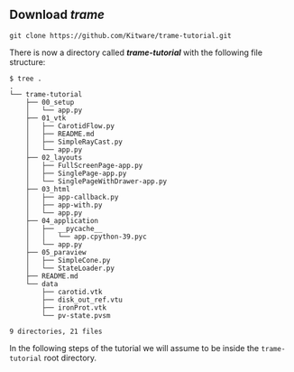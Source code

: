 ## Download ***trame***

```
git clone https://github.com/Kitware/trame-tutorial.git
```

There is now a directory called ***trame-tutorial*** with the following file structure:

```
$ tree .
.
└── trame-tutorial
    ├── 00_setup
    │   └── app.py
    ├── 01_vtk
    │   ├── CarotidFlow.py
    │   ├── README.md
    │   ├── SimpleRayCast.py
    │   └── app.py
    ├── 02_layouts
    │   ├── FullScreenPage-app.py
    │   ├── SinglePage-app.py
    │   └── SinglePageWithDrawer-app.py
    ├── 03_html
    │   ├── app-callback.py
    │   ├── app-with.py
    │   └── app.py
    ├── 04_application
    │   ├── __pycache__
    │   │   └── app.cpython-39.pyc
    │   └── app.py
    ├── 05_paraview
    │   ├── SimpleCone.py
    │   └── StateLoader.py
    ├── README.md
    └── data
        ├── carotid.vtk
        ├── disk_out_ref.vtu
        ├── ironProt.vtk
        └── pv-state.pvsm

9 directories, 21 files
```

In the following steps of the tutorial we will assume to be inside the `trame-tutorial` root directory.